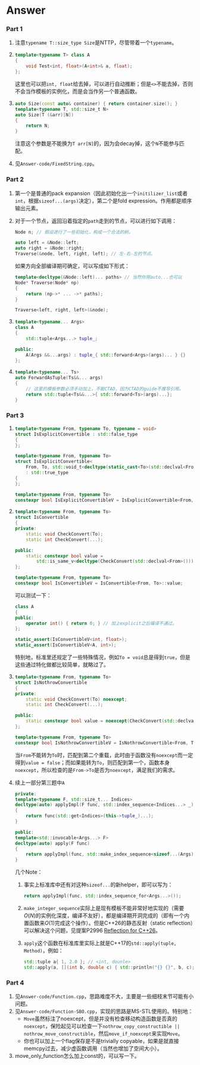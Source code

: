 # Answer

### Part 1

1. 注意`typename T::size_type Size`是NTTP，尽管带着一个`typename`。

2. ```c++
   template<typename T> class A
   {
       void Test<int, float>(A<int>& a, float);  
   };
   ```

   这里也可以把`int, float`给去掉，可以进行自动推断；但是`<>`不能去掉，否则不会当作模板的实例化，而是会当作另一个普通函数。

3. ```c++
   auto Size(const auto& container) { return container.size(); }
   template<typename T, std::size_t N>
   auto Size(T (&arr)[N])
   {
       return N;
   }
   ```

   注意这个参数是不能换为`T arr[N]`的，因为会decay掉，这个`N`不能参与匹配。

4. 见`Answer-code/FixedString.cpp`。

### Part 2

1. 第一个是普通的pack expansion（因此初始化出一个`initilizer_list`或者`int`，根据`sizeof...(args)`决定），第二个是fold expression。作用都是顺序输出元素。

2. 对于一个节点，返回沿着指定的`path`走到的节点，可以进行如下调用：

   ```c++
   Node n; // 假设进行了一些初始化，构成一个合法的树。
   
   auto left = &Node::left;
   auto right = &Node::right;
   Traverse(&node, left, right, left); // 左-右-左的节点。
   ```

   如果方向全部编译期可确定，可以写成如下形式：

   ```c++
   template<decltype(&Node::left)... paths> // 当然你用auto...也可以
   Node* Traverse(Node* np)
   {
       return (np->* ... ->* paths);
   }
   
   Traverse<left, right, left>(&node);
   ```

3. ```c++
   template<typename... Args>
   class A
   {
       std::tuple<Args...> tuple_;
   
   public:
       A(Args &&...args) : tuple_{ std::forward<Args>(args)... } {}
   };
   ```

4. ```c++
   template<typename... Ts>
   auto ForwardAsTuple(Ts&&... args)
   {
       // 这里的模板参数必须手动加上，不能CTAD，因为CTAD的guide不推导引用。
       return std::tuple<Ts&&...>{ std::forward<Ts>(args)...};
   }
   ```

### Part 3

1. ```c++
   template<typename From, typename To, typename = void>
   struct IsExplicitConvertible : std::false_type
   {
   };
   
   template<typename From, typename To>
   struct IsExplicitConvertible<
       From, To, std::void_t<decltype(static_cast<To>(std::declval<From>()))>>
       : std::true_type
   {
   };
   
   template<typename From, typename To>
   constexpr bool IsExplicitConvertibleV = IsExplicitConvertible<From, To>::value;
   ```

2. ```c++
   template<typename From, typename To>
   struct IsConvertible
   {
   private:
       static void CheckConvert(To);
       static int CheckConvert(...);
   
   public:
       static constexpr bool value =
           std::is_same_v<decltype(CheckConvert(std::declval<From>())), void>;
   };
   
   template<typename From, typename To>
   constexpr bool IsConvertibleV = IsConvertible<From, To>::value;
   ```

   可以测试一下：

   ```c++
   class A
   {
   public:
       operator int() { return 0; } // 加上explicit之后编译不通过。
   };
   
   static_assert(IsConvertibleV<int, float>);
   static_assert(IsConvertibleV<A, int>);
   ```

   特别地，标准里还规定了一些特殊情况，例如`To = void`总是得到`true`，但是这些通过特化做都比较简单，就略过了。

3. ```c++
   template<typename From, typename To>
   struct IsNothrowConvertible
   {
   private:
       static void CheckConvert(To) noexcept;
       static int CheckConvert(...);
   
   public:
       static constexpr bool value = noexcept(CheckConvert(std::declval<From>()));
   };
   
   template<typename From, typename To>
   constexpr bool IsNothrowConvertibleV = IsNothrowConvertible<From, To>::value;
   ```

   当`From`不能转为`To`时，匹配到第二个重载，此时由于函数没有`noexcept`而一定得到`value = false`；而如果能转为`To`，则匹配到第一个，函数本身`noexcept`，所以检查的是`From->To`是否为`noexcept`，满足我们的需求。

4. 续上一部分第三题中`A`

   ```c++
   private:
   template<typename F, std::size_t... Indices>
   decltype(auto) applyImpl(F func, std::index_sequence<Indices...> _)
   {
       return func(std::get<Indices>(this->tuple_)...);
   }
   
   public:
   template<std::invocable<Args...> F>
   decltype(auto) apply(F func)
   {
       return applyImpl(func, std::make_index_sequence<sizeof...(Args)>());
   }
   ```

   几个Note：

   1. 事实上标准库中还有对这种`sizeof...`的新helper，即可以写为：

      ```c++
      return applyImpl(func, std::index_sequence_for<Args...>());
      ```

   2. `make_integer_sequence`实际上是现有模板不能非常好地实现的（需要$O(N)$的实例化深度，编译不友好），都是编译期开洞完成的（即有一个内置函数来$O(1)$完成这个操作）。但是C++26的静态反射（static reflection）可以解决这个问题，见提案P2996 [Reflection for C++26](https://isocpp.org/files/papers/P2996R9.html#implementing-make_integer_sequence)。

   3. `apply`这个函数在标准库里实际上就是C++17的`std::apply(tuple, Method)`，例如：

      ```c++
      std::tuple a{ 1, 2.0 }; // <int, dounle>
      std::apply(a, [](int b, double c) { std::println("{} {}", b, c); });
      ```

### Part 4

1. 见`Answer-code/Function.cpp`，思路难度不大，主要是一些细枝末节可能有小问题。
2. 见`Answer-code/Function-SBO.cpp`，实现的思路是MS-STL使用的。特别地：
   + `Move`虽然标注了noexcept，但是并没有检查移动构造函数是否真的`noexcept`，保险起见可以检查一下`nothrow_copy_constructible || nothrow_move_constructible`，然后`move_if_noexcept`来实现`Move`。
   + 你也可以加上一个flag保存是不是trivially copyable，如果是就直接memcpy过去，减少虚函数调用（当然也增加了空间大小）。
3. move_only_function怎么加上const的，可以写一下。

